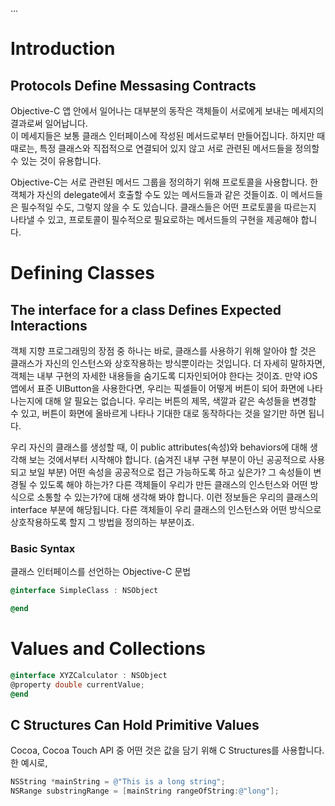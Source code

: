 

...

# Introduction
## Protocols Define Messasing Contracts
  
  Objective-C 앱 안에서 일어나는 대부분의 동작은 객체들이 서로에게 보내는 메세지의 결과로써 일어납니다.  
  이 메세지들은 보통 클래스 인터페이스에 작성된 메서드로부터 만들어집니다. 하지만 때때로는, 특정 클래스와 직접적으로 연결되어 있지 않고 서로 관련된 메서드들을 정의할 수 있는 것이 유용합니다.  
    
  Objective-C는 서로 관련된 메서드 그룹을 정의하기 위해 프로토콜을 사용합니다. 한 객체가 자신의 delegate에서 호출할 수도 있는 메서드들과 같은 것들이죠. 이 메서드들은 필수적일 수도, 그렇지 않을 수
  도 있습니다. 클래스들은 어떤 프로토콜을 따르는지 나타낼 수 있고, 프로토콜이 필수적으로 필요로하는 메서드들의 구현을 제공해야 합니다.
    
    
    
# Defining Classes


## The interface for a class Defines Expected Interactions  
  
  객체 지향 프로그래밍의 장점 중 하나는 바로, 클래스를 사용하기 위해 알아야 할 것은 클래스가 자신의 인스턴스와 상호작용하는 방식뿐이라는 것입니다. 더 자세히 말하자면, 객체는 내부 구현의 자세한 내용들을
  숨기도록 디자인되어야 한다는 것이죠. 만약 iOS 앱에서 표준 UIButton을 사용한다면, 우리는 픽셀들이 어떻게 버튼이 되어 화면에 나타나는지에 대해 알 필요는 없습니다. 우리는 버튼의 제목, 색깔과 같은
  속성들을 변경할 수 있고, 버튼이 화면에 올바르게 나타나 기대한 대로 동작하다는 것을 알기만 하면 됩니다.

  우리 자신의 클래스를 생성할 때, 이 public attributes(속성)와 behaviors에 대해 생각해 보는 것에서부터 시작해야 합니다. (숨겨진 내부 구현 부분이 아닌 공공적으로 사용되고 보일 부분)
  어떤 속성을 공공적으로 접근 가능하도록 하고 싶은가? 그 속성들이 변경될 수 있도록 해야 하는가? 다른 객체들이 우리가 만든 클래스의 인스턴스와 어떤 방식으로 소통할 수 있는가?에 대해 생각해 봐야 합니다.
  이런 정보들은 우리의 클래스의 interface 부분에 해당됩니다. 다른 객체들이 우리 클래스의 인스턴스와 어떤 방식으로 상호작용하도록 할지 그 방법을 정의하는 부분이죠.

### Basic Syntax  
  
  클래스 인터페이스를 선언하는 Objective-C 문법
  
  ```objective-c 
  @interface SimpleClass : NSObject
  
  @end
  ```


# Values and Collections
  
  ```objective-c
  @interface XYZCalculator : NSObject
  @property double currentValue;
  @end 
  ```
  
## C Structures Can Hold Primitive Values

  Cocoa, Cocoa Touch API 중 어떤 것은 값을 담기 위해 C Structures를 사용합니다. 한 예시로,
  ```objective-c 
  NSString *mainString = @"This is a long string";
  NSRange substringRange = [mainString rangeOfString:@"long"];
  ```
  
